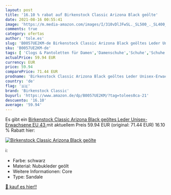 ```yaml
---
layout: post
title: '16.10 % rabat auf Birkenstock Classic Arizona Black geölte'
date: 2021-08-16 00:55:41
image: 'https://m.media-amazon.com/images/I/310vDlJFwSL._SL500_._SL400_.jpg'
comments: true
category: ofertas
author: 'tole.es'
slug: 'B0057UE2KM-de Birkenstock Classic Arizona Black geöltes Leder Unisex-...'
sku: 'B0057UE2KM-de'
tags: [ 'Clogs & Pantoletten für Damen','Damenschuhe','Schuhe','Schuhe & Handtaschen','Schuhe, Handtaschen & Accessoires','birkenstock classic', ]
actualPrice: 59.94 EUR
currency: EUR
price: 59.94
comparePrice: 71.44 EUR
prodname: 'Birkenstock Classic Arizona Black geöltes Leder Unisex-Erwachsene EU 43 '
country: 'de'
flag: '🇩🇪'
brand: 'Birkenstock Classic'
buyurl: 'https://www.amazon.de/dp/B0057UE2KM/?tag=tolees0ca-21'
descuento: '16.10'
average: '59.94'
---
```


Es gibt ein [Birkenstock Classic Arizona Black geöltes Leder Unisex-Erwachsene EU 43 ](https://www.amazon.de/dp/B0057UE2KM/?tag=tolees0ca-21) mit aktuellem Preis 59.94 EUR (original: 71.44 EUR) 16.10 % Rabatt hier:

[![Birkenstock Classic Arizona Black geölte](https://m.media-amazon.com/images/I/310vDlJFwSL._SL500_._SL400_.jpg)](https://www.amazon.de/dp/B0057UE2KM/?tag=tolees0ca-21)

ℹ️:

- Farbe: schwarz
- Material: Nubukleder geölt
- Weitere Informationen: Core
- Type: Sandale

[🛒 kauf es hier!!](https://www.amazon.de/dp/B0057UE2KM/?tag=tolees0ca-21)

